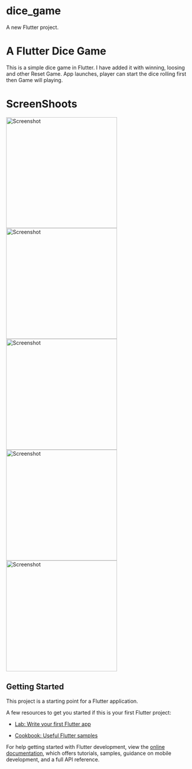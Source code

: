 # dice_game

A new Flutter project.

# A Flutter Dice Game
This is a simple dice game in Flutter. I have added it with winning, loosing and other Reset Game.
App launches, player  can start the dice rolling first then Game will playing.
# ScreenShoots
<img src="https://github.com/Shoykat361/DiceGameFlutter/assets/79807718/90caf8e6-bbb4-40ec-a366-ab8fb9eb5a3c" alt="Screenshot" width="300">
<img src="https://github.com/Shoykat361/DiceGameFlutter/assets/79807718/41a766f9-6018-41cc-8b57-2ea88ceef8f2" alt="Screenshot" width="300">
<img src="https://github.com/Shoykat361/DiceGameFlutter/assets/79807718/0084cfc5-ebaa-4687-a4dc-35ce2e292d36" alt="Screenshot" width="300">
<img src="https://github.com/Shoykat361/DiceGameFlutter/assets/79807718/fdb25032-867f-4d7b-9c7f-2085efecd099" alt="Screenshot" width="300">
<img src="https://github.com/Shoykat361/DiceGameFlutter/assets/79807718/bced4609-ab10-4d16-a380-7b94ee72c437" alt="Screenshot" width="300">





## Getting Started

This project is a starting point for a Flutter application.

A few resources to get you started if this is your first Flutter project:

- [Lab: Write your first Flutter app](https://docs.flutter.dev/get-started/codelab)

- [Cookbook: Useful Flutter samples](https://docs.flutter.dev/cookbook)

For help getting started with Flutter development, view the
[online documentation](https://docs.flutter.dev/), which offers tutorials,
samples, guidance on mobile development, and a full API reference.
